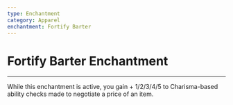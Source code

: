 ```yaml
---
type: Enchantment
category: Apparel
enchantment: Fortify Barter
---
```

# Fortify Barter Enchantment
---
While this enchantment is active, you gain + 1/2/3/4/5 to Charisma-based ability checks made to negotiate a price of an item.